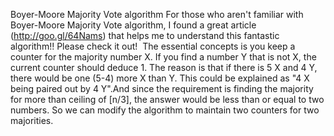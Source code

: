 Boyer-Moore Majority Vote algorithm
For those who aren't familiar with Boyer-Moore Majority Vote algorithm,
I found a great article (http://goo.gl/64Nams) that helps me to understand this fantastic algorithm!!
Please check it out!
​
The essential concepts is you keep a counter for the majority number X. If you find a number Y that is not X, the current counter should deduce 1. The reason is that if there is 5 X and 4 Y, there would be one (5-4) more X than Y. This could be explained as "4 X being paired out by 4 Y".
​
And since the requirement is finding the majority for more than ceiling of [n/3], the answer would be less than or equal to two numbers.
So we can modify the algorithm to maintain two counters for two majorities.